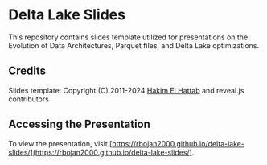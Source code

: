 # Delta Lake Slides

This repository contains slides template utilized for presentations on the Evolution of Data Architectures, Parquet files, and Delta Lake optimizations.

## Credits

Slides template: Copyright (C) 2011-2024 [Hakim El Hattab](http://hakim.se) and reveal.js contributors

## Accessing the Presentation

To view the presentation, visit [https://rbojan2000.github.io/delta-lake-slides/](https://rbojan2000.github.io/delta-lake-slides/).
